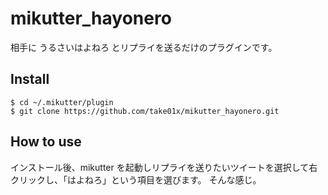mikutter_hayonero
=================
相手に うるさいはよねろ とリプライを送るだけのプラグインです。

Install
-------
    $ cd ~/.mikutter/plugin
    $ git clone https://github.com/take01x/mikutter_hayonero.git

How to use
----------
インストール後、mikutter を起動しリプライを送りたいツイートを選択して右クリックし、「はよねろ」という項目を選びます。
そんな感じ。

